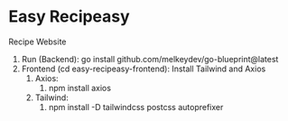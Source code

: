 # Easy Recipeasy
Recipe Website

 1. Run (Backend): go install github.com/melkeydev/go-blueprint@latest
 2. Frontend (cd easy-recipeasy-frontend): Install Tailwind and Axios
    1. Axios: 
       1. npm install axios
    2. Tailwind: 
       1. npm install -D tailwindcss postcss autoprefixer